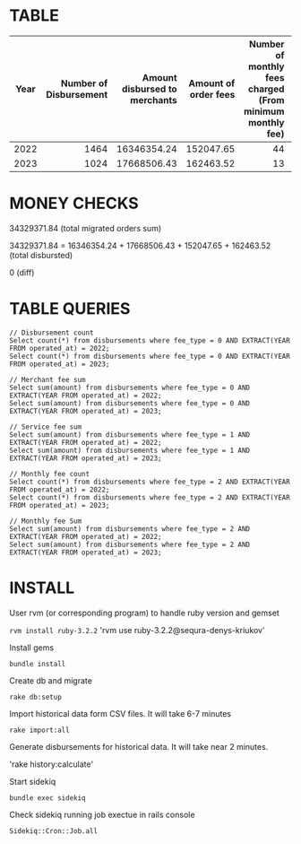 # TABLE

| Year | Number of Disbursement | Amount disbursed to merchants | Amount of order fees | Number of monthly fees charged (From minimum monthly fee) | Amount of monthly fee charged (From minimum monthly fee) |
| :---: | ---: | ---: | ---: | ---: | ---: |
| 2022 | 1464 | 16346354.24 | 152047.65 | 44 | 690 | 
| 2023 | 1024 | 17668506.43 | 162463.52 | 13 | 225 | 

# MONEY CHECKS
34329371.84 (total migrated orders sum)

34329371.84 = 16346354.24 + 17668506.43 + 152047.65 + 162463.52 (total disbursted)

0 (diff)

# TABLE QUERIES

```
// Disbursement count
Select count(*) from disbursements where fee_type = 0 AND EXTRACT(YEAR FROM operated_at) = 2022;
Select count(*) from disbursements where fee_type = 0 AND EXTRACT(YEAR FROM operated_at) = 2023;

// Merchant fee sum
Select sum(amount) from disbursements where fee_type = 0 AND EXTRACT(YEAR FROM operated_at) = 2022;
Select sum(amount) from disbursements where fee_type = 0 AND EXTRACT(YEAR FROM operated_at) = 2023;

// Service fee sum
Select sum(amount) from disbursements where fee_type = 1 AND EXTRACT(YEAR FROM operated_at) = 2022;
Select sum(amount) from disbursements where fee_type = 1 AND EXTRACT(YEAR FROM operated_at) = 2023;

// Monthly fee count
Select count(*) from disbursements where fee_type = 2 AND EXTRACT(YEAR FROM operated_at) = 2022;
Select count(*) from disbursements where fee_type = 2 AND EXTRACT(YEAR FROM operated_at) = 2023;

// Monthly fee Sum
Select sum(amount) from disbursements where fee_type = 2 AND EXTRACT(YEAR FROM operated_at) = 2022;
Select sum(amount) from disbursements where fee_type = 2 AND EXTRACT(YEAR FROM operated_at) = 2023;
```

# INSTALL

User rvm (or corresponding program) to handle ruby version and gemset

`rvm install ruby-3.2.2`
'rvm use ruby-3.2.2@sequra-denys-kriukov'

Install gems

`bundle install`

Create db and migrate

`rake db:setup`

Import historical data form CSV files. It will take 6-7 minutes

`rake import:all`

Generate disbursements for historical data. It will take near 2 minutes.

'rake history:calculate'
 
Start sidekiq

`bundle exec sidekiq`

Check sidekiq running job exectue in rails console

`Sidekiq::Cron::Job.all`
